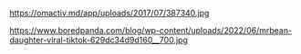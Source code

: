 https://omactiv.md/app/uploads/2017/07/387340.jpg

https://www.boredpanda.com/blog/wp-content/uploads/2022/06/mrbean-daughter-viral-tiktok-629dc34d9d160__700.jpg